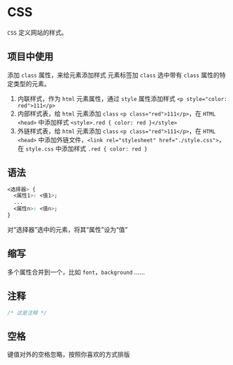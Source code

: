 # CSS

`CSS` 定义网站的样式。

## 项目中使用

添加 `class` 属性，来给元素添加样式
元素标签加 `class` 选中带有 `class` 属性的特定类型的元素。

1. 内联样式，作为 `html` 元素属性，通过 `style` 属性添加样式 `<p style="color: red">111</p>`
2. 内部样式表，给 `html` 元素添加 `class` `<p class="red">111</p>`，在 `HTML <head>` 中添加样式 `<style>.red { color: red }</style>`
3. 外链样式表，给 `html` 元素添加 `class` `<p class="red">111</p>`，在 `HTML <head>` 中添加外链文件，`<link rel="stylesheet" href="./style.css">`，在 `style.css` 中添加样式 `.red { color: red }`

## 语法

```css
<选择器> {
  <属性1>: <值1>;
  ...
  <属性n>: <值n>;
}
```

对“选择器”选中的元素，将其“属性”设为“值”

## 缩写

多个属性合并到一个，比如 `font`，`background` ……

## 注释

```css
/* 这是注释 */
```

## 空格

键值对外的空格忽略，按照你喜欢的方式排版
